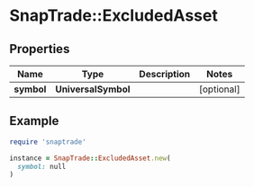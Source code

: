 # SnapTrade::ExcludedAsset

## Properties

| Name | Type | Description | Notes |
| ---- | ---- | ----------- | ----- |
| **symbol** | **UniversalSymbol** |  | [optional] |

## Example

```ruby
require 'snaptrade'

instance = SnapTrade::ExcludedAsset.new(
  symbol: null
)
```

